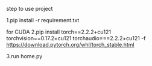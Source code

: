 step to use project

  1.pip install -r requirement.txt

for CUDA
  2.pip install torch==2.2.2+cu121  
torchvision==0.17.2+cu121 torchaudio===2.2.2+cu121 -f https://download.pytorch.org/whl/torch_stable.html

  3.run home.py
